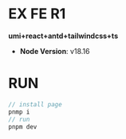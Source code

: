 # EX FE R1

**umi+react+antd+tailwindcss+ts**

- **Node Version**:  v18.16



# RUN

```js
// install page
pnmp i
// run
pnpm dev
```